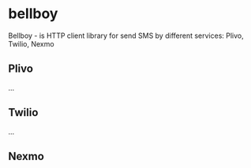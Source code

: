 # bellboy
Bellboy - is HTTP client library for send SMS by different services: Plivo, Twilio, Nexmo

## Plivo
...

## Twilio
...

## Nexmo
